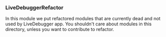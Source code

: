 ### LiveDebuggerRefactor

In this module we put refactored modules that are currently dead and not used by LiveDebugger app. You shouldn't care about modules in this directory, unless you want to contribute to refactor.
